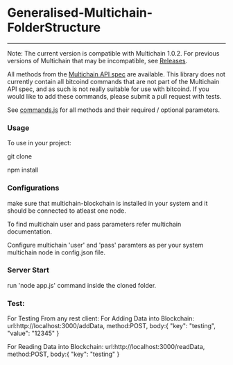 # Generalised-Multichain-FolderStructure
---------------------------------------------------

Note: The current version is compatible with Multichain 1.0.2. For previous versions of Multichain that may be incompatible, see [Releases](https://github.com/scoin/multichain-node/releases).

All methods from the [Multichain API spec](http://www.multichain.com/developers/json-rpc-api/) are available. This library does not currently contain all bitcoind commands that are not part of the Multichain API spec, and as such is not really suitable for use with bitcoind. If you would like to add these commands, please submit a pull request with tests.

See [commands.js](https://github.com/scoin/multichain-node/blob/development/lib/commands.js) for all methods and their required / optional parameters. 

### Usage
To use in your project:

git clone <the repo>

npm install

### Configurations
make sure that multichain-blockchain is installed in your system and it should be connected to atleast one node.
 
To find multichain user and pass parameters refer multichain documentation. 

Configure multichain 'user' and 'pass' paramters as per your system multichain node in config.json file.
  
### Server Start

run 'node app.js' command inside the cloned folder.

### Test:

For Testing From any rest client:
For Adding Data into Blockchain:
 url:http://localhost:3000/addData,
 method:POST,
 body:{
  "key": "testing",
  "value": "12345"
}

For Reading Data into Blockchain:
url:http://localhost:3000/readData,
method:POST,
body:{
  "key": "testing"
} 
